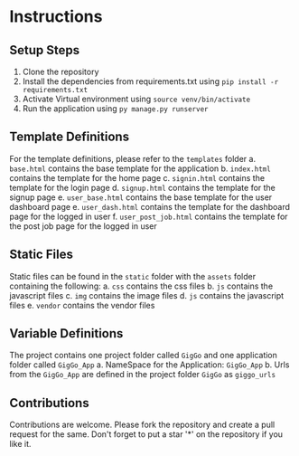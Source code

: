 # Instructions

## Setup Steps
1. Clone the repository
2. Install the dependencies from requirements.txt using `pip install -r requirements.txt`
3. Activate Virtual environment using `source venv/bin/activate`
4. Run the application using `py manage.py runserver`

## Template Definitions
For the template definitions, please refer to the `templates` folder
    a. `base.html` contains the base template for the application
    b. `index.html` contains the template for the home page
    c. `signin.html` contains the template for the login page
    d. `signup.html` contains the template for the signup page
    e. `user_base.html` contains the base template for the user dashboard page
    e. `user_dash.html` contains the template for the dashboard page for the logged in user
    f. `user_post_job.html` contains the template for the post job page for the logged in user

## Static Files
Static files can be found in the `static` folder with the `assets` folder containing the following:
    a. `css` contains the css files
    b. `js` contains the javascript files
    c. `img` contains the image files
    d. `js` contains the javascript files
    e. `vendor` contains the vendor files

## Variable Definitions
The project contains one project folder called `GigGo` and one application folder called `GigGo_App`
    a. NameSpace for the Application: `GigGo_App`
    b. Urls from the `GigGo_App` are defined in the project folder `GigGo` as `giggo_urls`

## Contributions
Contributions are welcome. Please fork the repository and create a pull request for the same.
Don't forget to put a star '\*' on the repository if you like it.